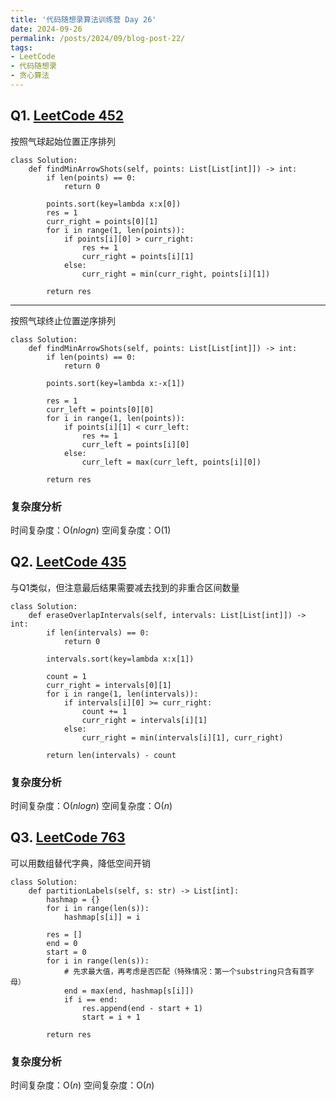 ```yaml
---
title: '代码随想录算法训练营 Day 26'
date: 2024-09-26
permalink: /posts/2024/09/blog-post-22/
tags:
- LeetCode
- 代码随想录
- 贪心算法
---
```


## Q1. [LeetCode 452](https://leetcode.com/problems/minimum-number-of-arrows-to-burst-balloons)

按照气球起始位置正序排列

```
class Solution:
    def findMinArrowShots(self, points: List[List[int]]) -> int:
        if len(points) == 0:
            return 0
        
        points.sort(key=lambda x:x[0])
        res = 1
        curr_right = points[0][1]
        for i in range(1, len(points)):
            if points[i][0] > curr_right:
                res += 1
                curr_right = points[i][1]
            else:
                curr_right = min(curr_right, points[i][1])
        
        return res
```

---

按照气球终止位置逆序排列

```
class Solution:
    def findMinArrowShots(self, points: List[List[int]]) -> int:
        if len(points) == 0:
            return 0
        
        points.sort(key=lambda x:-x[1])

        res = 1
        curr_left = points[0][0]
        for i in range(1, len(points)):
            if points[i][1] < curr_left:
                res += 1
                curr_left = points[i][0]
            else:
                curr_left = max(curr_left, points[i][0])

        return res
```

### 复杂度分析

时间复杂度：O($nlogn$)
空间复杂度：O(1)

## Q2. [LeetCode 435](https://leetcode.com/problems/non-overlapping-intervals/)

与Q1类似，但注意最后结果需要减去找到的非重合区间数量

```
class Solution:
    def eraseOverlapIntervals(self, intervals: List[List[int]]) -> int:
        if len(intervals) == 0:
            return 0
        
        intervals.sort(key=lambda x:x[1])

        count = 1
        curr_right = intervals[0][1]
        for i in range(1, len(intervals)):
            if intervals[i][0] >= curr_right:
                count += 1
                curr_right = intervals[i][1]
            else:
                curr_right = min(intervals[i][1], curr_right)
        
        return len(intervals) - count
```

### 复杂度分析

时间复杂度：O($nlogn$)
空间复杂度：O($n$)

## Q3. [LeetCode 763](https://leetcode.com/problems/partition-labels/)

可以用数组替代字典，降低空间开销

```
class Solution:
    def partitionLabels(self, s: str) -> List[int]:
        hashmap = {}
        for i in range(len(s)):
            hashmap[s[i]] = i

        res = []
        end = 0
        start = 0
        for i in range(len(s)):
            # 先求最大值，再考虑是否匹配（特殊情况：第一个substring只含有首字母）
            end = max(end, hashmap[s[i]])
            if i == end:
                res.append(end - start + 1)
                start = i + 1

        return res
```

### 复杂度分析

时间复杂度：O($n$)
空间复杂度：O($n$)
